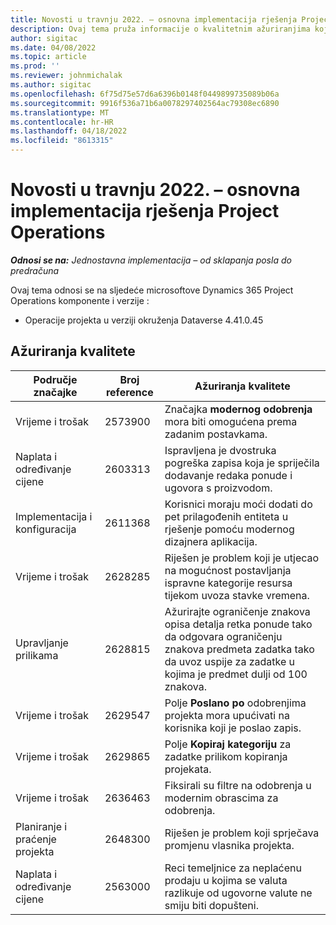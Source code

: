 ```yaml
---
title: Novosti u travnju 2022. – osnovna implementacija rješenja Project Operations
description: Ovaj tema pruža informacije o kvalitetnim ažuriranjima koja su dostupna u izdanju implementacije sustava Microsoft Dynamics 365 Project Operations lite u travnju 2022.
author: sigitac
ms.date: 04/08/2022
ms.topic: article
ms.prod: ''
ms.reviewer: johnmichalak
ms.author: sigitac
ms.openlocfilehash: 6f75d75e57d6a6396b0148f0449899735089b06a
ms.sourcegitcommit: 9916f536a71b6a0078297402564ac79308ec6890
ms.translationtype: MT
ms.contentlocale: hr-HR
ms.lasthandoff: 04/18/2022
ms.locfileid: "8613315"
---
```

# <a name="whats-new-april-2022---project-operations-lite-deployment"></a>Novosti u travnju 2022. – osnovna implementacija rješenja Project Operations

_**Odnosi se na:** Jednostavna implementacija – od sklapanja posla do predračuna_

Ovaj tema odnosi se na sljedeće microsoftove Dynamics 365 Project Operations komponente i verzije :

- Operacije projekta u verziji okruženja Dataverse 4.41.0.45

## <a name="quality-updates"></a>Ažuriranja kvalitete

| Područje značajke | Broj reference | Ažuriranja kvalitete |
| --- | --- | --- |
| Vrijeme i trošak | 2573900 | Značajka **modernog odobrenja** mora biti omogućena prema zadanim postavkama. |
| Naplata i određivanje cijene | 2603313 | Ispravljena je dvostruka pogreška zapisa koja je spriječila dodavanje redaka ponude i ugovora s proizvodom. |
| Implementacija i konfiguracija | 2611368 | Korisnici moraju moći dodati do pet prilagođenih entiteta u rješenje pomoću modernog dizajnera aplikacija. |
| Vrijeme i trošak | 2628285 | Riješen je problem koji je utjecao na mogućnost postavljanja ispravne kategorije resursa tijekom uvoza stavke vremena. |
|   Upravljanje prilikama| 2628815 | Ažurirajte ograničenje znakova opisa detalja retka ponude tako da odgovara ograničenju znakova predmeta zadatka tako da uvoz uspije za zadatke u kojima je predmet dulji od 100 znakova. |
| Vrijeme i trošak| 2629547 | Polje **Poslano po** odobrenjima projekta mora upućivati na korisnika koji je poslao zapis. |
| Vrijeme i trošak| 2629865 | Polje **Kopiraj kategoriju** za zadatke prilikom kopiranja projekata. |
| Vrijeme i trošak| 2636463 | Fiksirali su filtre na odobrenja u modernim obrascima za odobrenja. |
| Planiranje i praćenje projekta | 2648300 | Riješen je problem koji sprječava promjenu vlasnika projekta. |
| Naplata i određivanje cijene | 2563000 | Reci temeljnice za neplaćenu prodaju u kojima se valuta razlikuje od ugovorne valute ne smiju biti dopušteni. |
